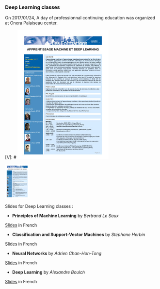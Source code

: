 ### Deep Learning classes

On 2017/01/24, A day of professionnal continuing education was organized at Onera Palaiseau center. 

[//]: #  ![Program](education/DLDay_20170124_program.jpg "Deep Learning Day 2017/01/24 program")

 [<img src="education/DLDay_20170124_program.jpg" alt="Deep Learning Day 2017/01/24 progra" width="80">](education/DLDay_20170124_program.pdf)


Slides for Deep Learning classes :

* **Principles of Machine Learning** by *Bertrand Le Saux*

[Slides](education/DL2017_01_BLS.pdf) in French

* **Classification and Support-Vector Machines** by *Stéphane Herbin*

[Slides](education/DL2017_02_SH.pdf) in French

* **Neural Networks** by *Adrien Chan-Hon-Tong*

[Slides](education/DL2017_03_ACHT.pdf) in French

* **Deep Learning** by *Alexandre Boulch*

[Slides](education/DL2017_04_AB.pdf) in French
